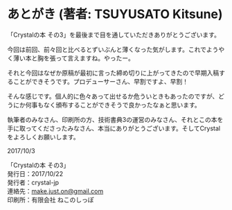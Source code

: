 # あとがき (著者: TSUYUSATO Kitsune)

「Crystalの本 その3」を最後まで目を通していただきありがとうございます。

今回は前回、前々回と比べるとずいぶんと薄くなった気がします。これでようやく薄い本と胸を張って言えますね。やったー。

それと今回はなぜか原稿が最初に言った締め切りに上がってきたので早期入稿することができそうです。プロデューサーさん、早割ですよ、早割！

そんな感じです。個人的に色々あって出せるか危ういときもあったのですが、どうにか何事もなく頒布することができそうで良かったなぁと思います。

執筆者のみなさん、印刷所の方、技術書典3の運営のみなさん、それとこの本を手に取ってくださったみなさん、本当にありがとうございます。そしてCrystalをよろしくお願いします。

2017/10/3

「Crystalの本 その3」  
発行日：2017/10/22  
発行者：crystal-jp  
連絡先：make.just.on@gmail.com  
印刷所：有限会社 ねこのしっぽ  
